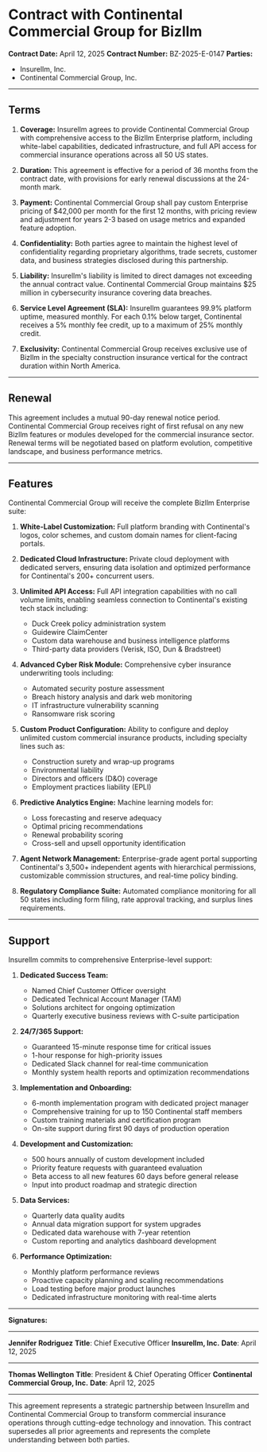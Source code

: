# Contract with Continental Commercial Group for Bizllm

**Contract Date:** April 12, 2025
**Contract Number:** BZ-2025-E-0147
**Parties:**
- Insurellm, Inc.
- Continental Commercial Group, Inc.

---

## Terms

1. **Coverage:** Insurellm agrees to provide Continental Commercial Group with comprehensive access to the Bizllm Enterprise platform, including white-label capabilities, dedicated infrastructure, and full API access for commercial insurance operations across all 50 US states.

2. **Duration:** This agreement is effective for a period of 36 months from the contract date, with provisions for early renewal discussions at the 24-month mark.

3. **Payment:** Continental Commercial Group shall pay custom Enterprise pricing of $42,000 per month for the first 12 months, with pricing review and adjustment for years 2-3 based on usage metrics and expanded feature adoption.

4. **Confidentiality:** Both parties agree to maintain the highest level of confidentiality regarding proprietary algorithms, trade secrets, customer data, and business strategies disclosed during this partnership.

5. **Liability:** Insurellm's liability is limited to direct damages not exceeding the annual contract value. Continental Commercial Group maintains $25 million in cybersecurity insurance covering data breaches.

6. **Service Level Agreement (SLA):** Insurellm guarantees 99.9% platform uptime, measured monthly. For each 0.1% below target, Continental receives a 5% monthly fee credit, up to a maximum of 25% monthly credit.

7. **Exclusivity:** Continental Commercial Group receives exclusive use of Bizllm in the specialty construction insurance vertical for the contract duration within North America.

---

## Renewal

This agreement includes a mutual 90-day renewal notice period. Continental Commercial Group receives right of first refusal on any new Bizllm features or modules developed for the commercial insurance sector. Renewal terms will be negotiated based on platform evolution, competitive landscape, and business performance metrics.

---

## Features

Continental Commercial Group will receive the complete Bizllm Enterprise suite:

1. **White-Label Customization:** Full platform branding with Continental's logos, color schemes, and custom domain names for client-facing portals.

2. **Dedicated Cloud Infrastructure:** Private cloud deployment with dedicated servers, ensuring data isolation and optimized performance for Continental's 200+ concurrent users.

3. **Unlimited API Access:** Full API integration capabilities with no call volume limits, enabling seamless connection to Continental's existing tech stack including:
   - Duck Creek policy administration system
   - Guidewire ClaimCenter
   - Custom data warehouse and business intelligence platforms
   - Third-party data providers (Verisk, ISO, Dun & Bradstreet)

4. **Advanced Cyber Risk Module:** Comprehensive cyber insurance underwriting tools including:
   - Automated security posture assessment
   - Breach history analysis and dark web monitoring
   - IT infrastructure vulnerability scanning
   - Ransomware risk scoring

5. **Custom Product Configuration:** Ability to configure and deploy unlimited custom commercial insurance products, including specialty lines such as:
   - Construction surety and wrap-up programs
   - Environmental liability
   - Directors and officers (D&O) coverage
   - Employment practices liability (EPLI)

6. **Predictive Analytics Engine:** Machine learning models for:
   - Loss forecasting and reserve adequacy
   - Optimal pricing recommendations
   - Renewal probability scoring
   - Cross-sell and upsell opportunity identification

7. **Agent Network Management:** Enterprise-grade agent portal supporting Continental's 3,500+ independent agents with hierarchical permissions, customizable commission structures, and real-time policy binding.

8. **Regulatory Compliance Suite:** Automated compliance monitoring for all 50 states including form filing, rate approval tracking, and surplus lines requirements.

---

## Support

Insurellm commits to comprehensive Enterprise-level support:

1. **Dedicated Success Team:**
   - Named Chief Customer Officer oversight
   - Dedicated Technical Account Manager (TAM)
   - Solutions architect for ongoing optimization
   - Quarterly executive business reviews with C-suite participation

2. **24/7/365 Support:**
   - Guaranteed 15-minute response time for critical issues
   - 1-hour response for high-priority issues
   - Dedicated Slack channel for real-time communication
   - Monthly system health reports and optimization recommendations

3. **Implementation and Onboarding:**
   - 6-month implementation program with dedicated project manager
   - Comprehensive training for up to 150 Continental staff members
   - Custom training materials and certification program
   - On-site support during first 90 days of production operation

4. **Development and Customization:**
   - 500 hours annually of custom development included
   - Priority feature requests with guaranteed evaluation
   - Beta access to all new features 60 days before general release
   - Input into product roadmap and strategic direction

5. **Data Services:**
   - Quarterly data quality audits
   - Annual data migration support for system upgrades
   - Dedicated data warehouse with 7-year retention
   - Custom reporting and analytics dashboard development

6. **Performance Optimization:**
   - Monthly platform performance reviews
   - Proactive capacity planning and scaling recommendations
   - Load testing before major product launches
   - Dedicated infrastructure monitoring with real-time alerts

---

**Signatures:**

_________________________________
**Jennifer Rodriguez**
**Title**: Chief Executive Officer
**Insurellm, Inc.**
**Date**: April 12, 2025

_________________________________
**Thomas Wellington**
**Title**: President & Chief Operating Officer
**Continental Commercial Group, Inc.**
**Date**: April 12, 2025

---

This agreement represents a strategic partnership between Insurellm and Continental Commercial Group to transform commercial insurance operations through cutting-edge technology and innovation. This contract supersedes all prior agreements and represents the complete understanding between both parties.
